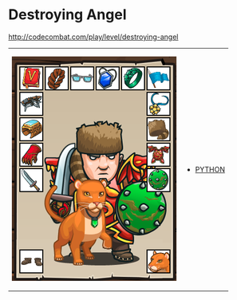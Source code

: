 # Destroying Angel

http://codecombat.com/play/level/destroying-angel
<table>
<tr>
<td>

![Hero Picture](hero.png?raw=true "Hero Picture")

</td>
<td>
<ul>
<li>

[PYTHON](DestroyingAngel.py)

</li>
</td>
</tr>
<table>